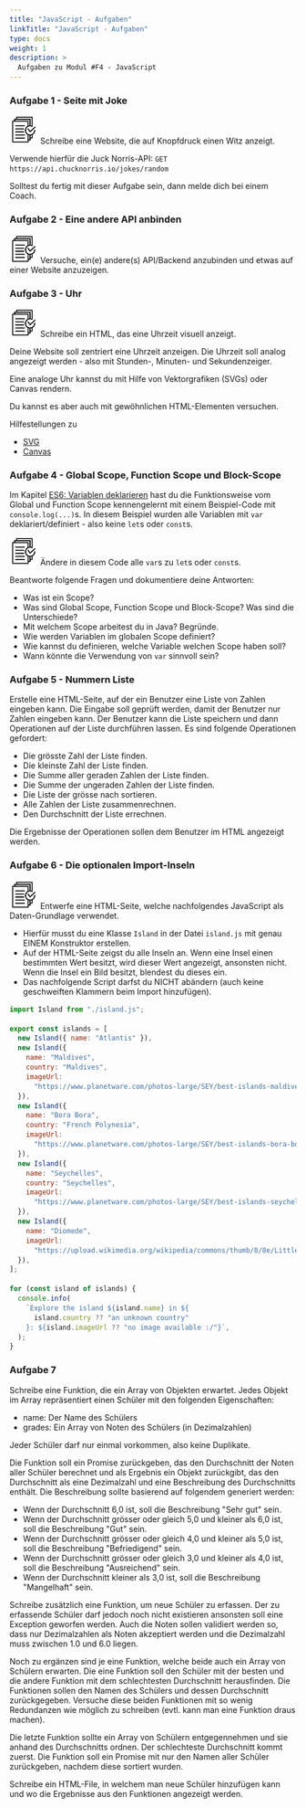 ```yaml
---
title: "JavaScript - Aufgaben"
linkTitle: "JavaScript - Aufgaben"
type: docs
weight: 1
description: >
  Aufgaben zu Modul #F4 - JavaScript
---
```


### Aufgabe 1 - Seite mit Joke

![task1](/images/task.png) Schreibe eine Website, die auf Knopfdruck einen Witz anzeigt.

Verwende hierfür die Juck Norris-API: `GET https://api.chucknorris.io/jokes/random`

Solltest du fertig mit dieser Aufgabe sein, dann melde dich bei einem Coach.

### Aufgabe 2 - Eine andere API anbinden

![task1](/images/task.png) Versuche, ein(e) andere(s) API/Backend anzubinden und etwas auf einer Website anzuzeigen.

### Aufgabe 3 - Uhr

![task1](/images/task.png) Schreibe ein HTML, das eine Uhrzeit visuell anzeigt.

Deine Website soll zentriert eine Uhrzeit anzeigen.
Die Uhrzeit soll analog angezeigt werden - also mit Stunden-, Minuten- und Sekundenzeiger.

Eine analoge Uhr kannst du mit Hilfe von Vektorgrafiken (SVGs) oder Canvas rendern.

Du kannst es aber auch mit gewöhnlichen HTML-Elementen versuchen.

Hilfestellungen zu

- [SVG](https://www.w3schools.com/graphics/svg_intro.asp)
- [Canvas](https://www.w3schools.com/html/html5_canvas.asp)

### Aufgabe 4 - Global Scope, Function Scope und Block-Scope

Im Kapitel [ES6: Variablen deklarieren](../../../../docs/web/javascript/19_variables#global-scope-und-function-scope) hast du die Funktionsweise vom Global und Function Scope kennengelernt mit einem Beispiel-Code mit `console.log(...)`s. In diesem Beispiel wurden alle Variablen mit `var` deklariert/definiert - also keine `let`s oder `const`s.

![task1](/images/task.png) Ändere in diesem Code alle `var`s zu `let`s oder `const`s.

Beantworte folgende Fragen und dokumentiere deine Antworten:

- Was ist ein Scope?
- Was sind Global Scope, Function Scope und Block-Scope? Was sind die Unterschiede?
- Mit welchem Scope arbeitest du in Java? Begründe.
- Wie werden Variablen im globalen Scope definiert?
- Wie kannst du definieren, welche Variable welchen Scope haben soll?
- Wann könnte die Verwendung von `var` sinnvoll sein?

### Aufgabe 5 - Nummern Liste

Erstelle eine HTML-Seite, auf der ein Benutzer eine Liste von Zahlen eingeben kann.
Die Eingabe soll geprüft werden, damit der Benutzer nur Zahlen eingeben kann. Der Benutzer kann die Liste speichern und
dann Operationen auf der Liste durchführen lassen. Es sind folgende Operationen gefordert:

- Die grösste Zahl der Liste finden.
- Die kleinste Zahl der Liste finden.
- Die Summe aller geraden Zahlen der Liste finden.
- Die Summe der ungeraden Zahlen der Liste finden.
- Die Liste der grösse nach sortieren.
- Alle Zahlen der Liste zusammenrechnen.
- Den Durchschnitt der Liste errechnen.

Die Ergebnisse der Operationen sollen dem Benutzer im HTML angezeigt werden.

### Aufgabe 6 - Die optionalen Import-Inseln

![task1](/images/task.png) Entwerfe eine HTML-Seite, welche nachfolgendes JavaScript als Daten-Grundlage verwendet.

- Hierfür musst du eine Klasse `Island` in der Datei `island.js` mit genau EINEM Konstruktor erstellen.
- Auf der HTML-Seite zeigst du alle Inseln an. Wenn eine Insel einen bestimmten Wert besitzt, wird dieser Wert angezeigt, ansonsten nicht. Wenn die Insel ein Bild besitzt, blendest du dieses ein.
- Das nachfolgende Script darfst du NICHT abändern (auch keine geschweiften Klammern beim Import hinzufügen).

```javascript
import Island from "./island.js";

export const islands = [
  new Island({ name: "Atlantis" }),
  new Island({
    name: "Maldives",
    country: "Maldives",
    imageUrl:
      "https://www.planetware.com/photos-large/SEY/best-islands-maldives.jpg",
  }),
  new Island({
    name: "Bora Bora",
    country: "French Polynesia",
    imageUrl:
      "https://www.planetware.com/photos-large/SEY/best-islands-bora-bora.jpg",
  }),
  new Island({
    name: "Seychelles",
    country: "Seychelles",
    imageUrl:
      "https://www.planetware.com/photos-large/SEY/best-islands-seychelles.jpg",
  }),
  new Island({
    name: "Diomede",
    imageUrl:
      "https://upload.wikimedia.org/wikipedia/commons/thumb/8/8e/Little_Diomede_Island_village.jpeg/1280px-Little_Diomede_Island_village.jpeg",
  }),
];

for (const island of islands) {
  console.info(
    `Explore the island ${island.name} in ${
      island.country ?? "an unknown country"
    }: ${island.imageUrl ?? "no image available :/"}`,
  );
}
```

### Aufgabe 7

Schreibe eine Funktion, die ein Array von Objekten erwartet. Jedes Objekt im Array repräsentiert einen Schüler mit den folgenden Eigenschaften:

- name: Der Name des Schülers
- grades: Ein Array von Noten des Schülers (in Dezimalzahlen)

Jeder Schüler darf nur einmal vorkommen, also keine Duplikate.

Die Funktion soll ein Promise zurückgeben, das den Durchschnitt der Noten aller Schüler berechnet und als Ergebnis ein Objekt zurückgibt, das den Durchschnitt als eine Dezimalzahl und eine Beschreibung des Durchschnitts enthält. Die Beschreibung sollte basierend auf folgendem generiert werden:

- Wenn der Durchschnitt 6,0 ist, soll die Beschreibung "Sehr gut" sein.
- Wenn der Durchschnitt grösser oder gleich 5,0 und kleiner als 6,0 ist, soll die Beschreibung "Gut" sein.
- Wenn der Durchschnitt grösser oder gleich 4,0 und kleiner als 5,0 ist, soll die Beschreibung "Befriedigend" sein.
- Wenn der Durchschnitt grösser oder gleich 3,0 und kleiner als 4,0 ist, soll die Beschreibung "Ausreichend" sein.
- Wenn der Durchschnitt kleiner als 3,0 ist, soll die Beschreibung "Mangelhaft" sein.

Schreibe zusätzlich eine Funktion, um neue Schüler zu erfassen. Der zu erfassende Schüler darf jedoch noch nicht existieren ansonsten soll eine Exception geworfen werden. Auch die Noten sollen validiert werden so, dass nur Dezimalzahlen als Noten akzeptiert werden und die Dezimalzahl muss zwischen 1.0 und 6.0 liegen.

Noch zu ergänzen sind je eine Funktion, welche beide auch ein Array von Schülern erwarten. Die eine Funktion soll den Schüler mit der besten und die andere Funktion mit dem schlechtesten Durchschnitt herausfinden. Die Funktionen sollen den Namen des Schülers und dessen Durchschnitt zurückgegeben. Versuche diese beiden Funktionen mit so wenig Redundanzen wie möglich zu schreiben (evtl. kann man eine Funktion draus machen).

Die letzte Funktion sollte ein Array von Schülern entgegennehmen und sie anhand des Durchschnitts ordnen. Der schlechteste Durchschnitt kommt zuerst. Die Funktion soll ein Promise mit nur den Namen aller Schüler zurückgeben, nachdem diese sortiert wurden.

Schreibe ein HTML-File, in welchem man neue Schüler hinzufügen kann und wo die Ergebnisse aus den Funktionen angezeigt werden.
